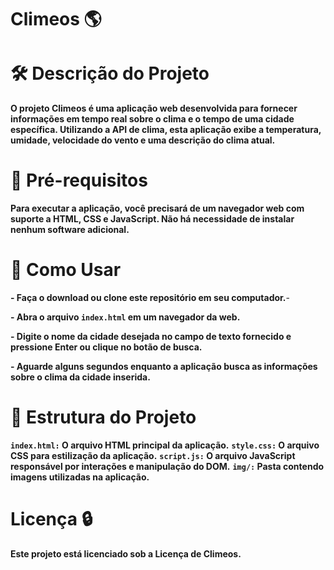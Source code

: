 # Climeos 🌎

# 🛠️ Descrição do Projeto

**O projeto Climeos é uma aplicação web desenvolvida para fornecer informações em tempo real sobre o clima e o tempo de uma cidade específica. Utilizando a API de clima, esta aplicação exibe a temperatura, umidade, velocidade do vento e uma descrição do clima atual.**

# 📁 Pré-requisitos

**Para executar a aplicação, você precisará de um navegador web com suporte a HTML, CSS e JavaScript. Não há necessidade de instalar nenhum software adicional.**

# 🔧 Como Usar

**- Faça o download ou clone este repositório em seu computador.**-

**- Abra o arquivo `index.html`  em um navegador da web.**

**- Digite o nome da cidade desejada no campo de texto fornecido e pressione Enter ou clique no botão de busca.**

**- Aguarde alguns segundos enquanto a aplicação busca as informações sobre o clima da cidade inserida.**

# 🏢 Estrutura do Projeto

**`index.html:`  O arquivo HTML principal da aplicação.**
**`style.css:`  O arquivo CSS para estilização da aplicação.**
**`script.js:`  O arquivo JavaScript responsável por interações e manipulação do DOM.**
**`img/:`  Pasta contendo imagens utilizadas na aplicação.**

# Licença 🔒
**Este projeto está licenciado sob a Licença de Climeos.**